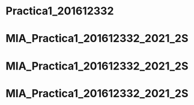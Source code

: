 # Practica1_201612332
 
# MIA_Practica1_201612332_2021_2S
# MIA_Practica1_201612332_2021_2S
# MIA_Practica1_201612332_2021_2S
